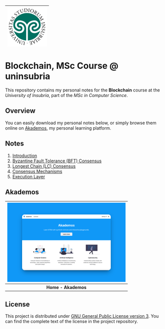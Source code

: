 | <img src="docs/uninsubria.svg" width="128"> |
| - |

# Blockchain, MSc Course @ uninsubria

This repository contains my personal notes for the **Blockchain** course at the _University of Insubria_, part of the _MSc in Computer Science_.

## Overview

You can easily download my personal notes below, or simply browse them online on [Akademos](https://www.robertovicario.com/Akademos/docs/category/blockchain), my personal learning platform.

## Notes

1. [Introduction](https://raw.githubusercontent.com/robertovicario/uninsubria-Blockchain/main/dist/1_Introduction.pdf)
2. [Byzantine Fault Tolerance (BFT) Consensus](https://raw.githubusercontent.com/robertovicario/uninsubria-Blockchain/main/dist/2_BFT.pdf)
3. [Longest Chain (LC) Consensus](https://raw.githubusercontent.com/robertovicario/uninsubria-Blockchain/main/dist/3_LC.pdf)
4. [Consensus Mechanisms](https://raw.githubusercontent.com/robertovicario/uninsubria-Blockchain/main/dist/4_Consensus_Mechanisms.pdf)
5. [Execution Layer](https://raw.githubusercontent.com/robertovicario/uninsubria-Blockchain/main/dist/5_Execution_Layer.pdf)

## Akademos

| <a href="https://www.robertovicario.com/Akademos/docs/category/blockchain"><img src="https://raw.githubusercontent.com/robertovicario/Akademos/main/docs/cover.png" alt="UI" width="384"></a> |
| :-: |
| **Home - Akademos** |

## License

This project is distributed under [GNU General Public License version 3](https://opensource.org/license/gpl-3-0). You can find the complete text of the license in the project repository.
